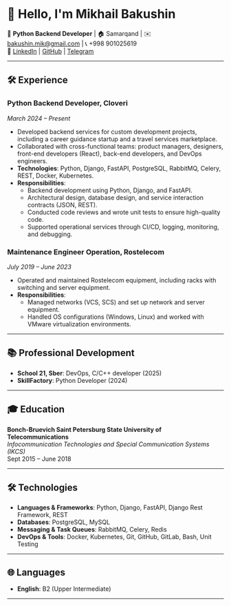 # 👋 Hello, I'm Mikhail Bakushin

🚀 **Python Backend Developer** | 🏠 Samarqand | ✉️ bakushin.mik@gmail.com | 📞 +998 901025619  
🔗 [LinkedIn](https://www.linkedin.com/in/mikhail-bakushin/) | [GitHub](https://github.com/MBakushin) | [Telegram](https://t.me/MikhailBak_in)

---

## 🛠️ Experience

### Python Backend Developer, **Cloveri**  
*March 2024 – Present*

- Developed backend services for custom development projects, including a career guidance startup and a travel services marketplace.
- Collaborated with cross-functional teams: product managers, designers, front-end developers (React), back-end developers, and DevOps engineers.
- **Technologies**: Python, Django, FastAPI, PostgreSQL, RabbitMQ, Celery, REST, Docker, Kubernetes.
- **Responsibilities**:
  - Backend development using Python, Django, and FastAPI.
  - Architectural design, database design, and service interaction contracts (JSON, REST).
  - Conducted code reviews and wrote unit tests to ensure high-quality code.
  - Supported operational services through CI/CD, logging, monitoring, and debugging.

### Maintenance Engineer Operation, **Rostelecom**  
*July 2019 – June 2023*

- Operated and maintained Rostelecom equipment, including racks with switching and server equipment.
- **Responsibilities**:
  - Managed networks (VCS, SCS) and set up network and server equipment.
  - Handled OS configurations (Windows, Linux) and worked with VMware virtualization environments.

---

## 📚 Professional Development

- **School 21, Sber**: DevOps, C/C++ developer (2025)
- **SkillFactory**: Python Developer (2024)

---

## 🎓 Education

**Bonch-Bruevich Saint Petersburg State University of Telecommunications**  
*Infocommunication Technologies and Special Communication Systems (IKCS)*  
Sept 2015 – June 2018

---

## 🛠️ Technologies

- **Languages & Frameworks**: Python, Django, FastAPI, Django Rest Framework, REST
- **Databases**: PostgreSQL, MySQL
- **Messaging & Task Queues**: RabbitMQ, Celery, Redis
- **DevOps & Tools**: Docker, Kubernetes, Git, GitHub, GitLab, Bash, Unit Testing

---

## 🌐 Languages

- **English**: B2 (Upper Intermediate)

---
